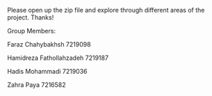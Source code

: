 Please open up the zip file and explore through different areas of the project.
Thanks!

Group Members:

Faraz Chahybakhsh 7219098

Hamidreza Fathollahzadeh 7219187

Hadis Mohammadi 7219036

Zahra Paya 7216582
